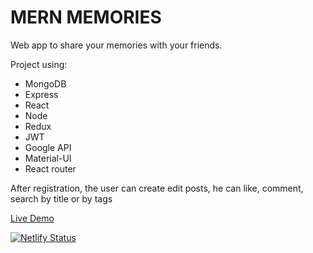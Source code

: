 # MERN MEMORIES

Web app to share your memories with your friends.

Project using: 
- MongoDB
- Express
- React
- Node
- Redux
- JWT
- Google API
- Material-UI
- React router

After registration, the user can create edit posts, he can like, comment, search by title or by tags

[Live Demo](https://master--memories-pk6e.netlify.app/posts)

[![Netlify Status](https://api.netlify.com/api/v1/badges/fc57f11a-1b60-4962-b5b3-caf5de0d9fee/deploy-status)](https://app.netlify.com/sites/memories-pk6e/deploys)
